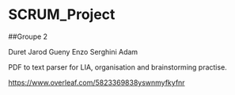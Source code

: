 # SCRUM_Project
##Groupe 2 

Duret Jarod
Gueny Enzo
Serghini Adam

PDF to text parser for LIA, organisation and brainstorming practise.

https://www.overleaf.com/5823369838yswnmyfkyfnr
